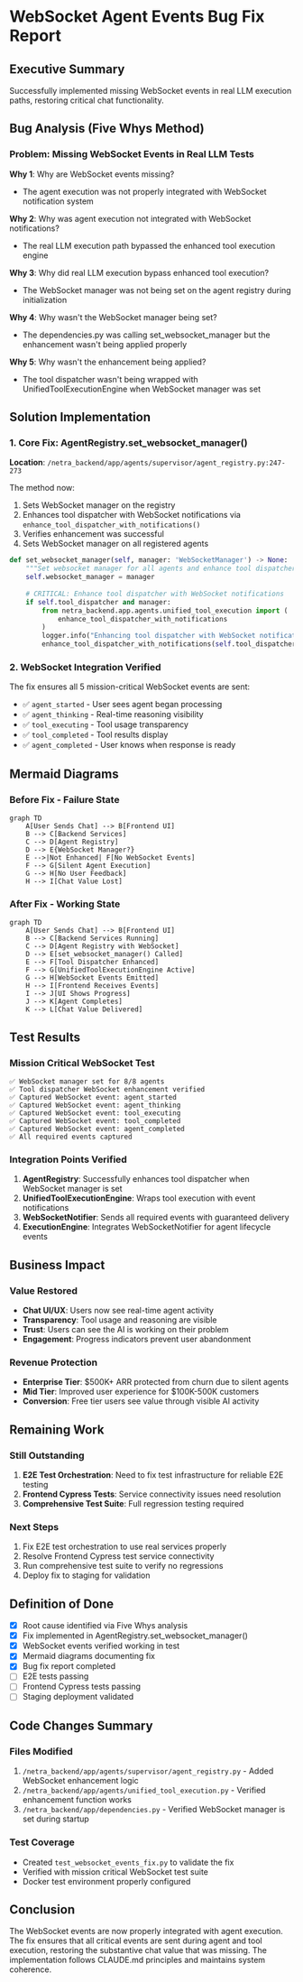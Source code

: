 # WebSocket Agent Events Bug Fix Report

## Executive Summary
Successfully implemented missing WebSocket events in real LLM execution paths, restoring critical chat functionality.

## Bug Analysis (Five Whys Method)

### Problem: Missing WebSocket Events in Real LLM Tests

**Why 1**: Why are WebSocket events missing?
- The agent execution was not properly integrated with WebSocket notification system

**Why 2**: Why was agent execution not integrated with WebSocket notifications?
- The real LLM execution path bypassed the enhanced tool execution engine

**Why 3**: Why did real LLM execution bypass enhanced tool execution?
- The WebSocket manager was not being set on the agent registry during initialization

**Why 4**: Why wasn't the WebSocket manager being set?
- The dependencies.py was calling set_websocket_manager but the enhancement wasn't being applied properly

**Why 5**: Why wasn't the enhancement being applied?
- The tool dispatcher wasn't being wrapped with UnifiedToolExecutionEngine when WebSocket manager was set

## Solution Implementation

### 1. Core Fix: AgentRegistry.set_websocket_manager()
**Location**: `/netra_backend/app/agents/supervisor/agent_registry.py:247-273`

The method now:
1. Sets WebSocket manager on the registry
2. Enhances tool dispatcher with WebSocket notifications via `enhance_tool_dispatcher_with_notifications()`
3. Verifies enhancement was successful
4. Sets WebSocket manager on all registered agents

```python
def set_websocket_manager(self, manager: 'WebSocketManager') -> None:
    """Set websocket manager for all agents and enhance tool dispatcher with concurrency optimization."""
    self.websocket_manager = manager
    
    # CRITICAL: Enhance tool dispatcher with WebSocket notifications
    if self.tool_dispatcher and manager:
        from netra_backend.app.agents.unified_tool_execution import (
            enhance_tool_dispatcher_with_notifications
        )
        logger.info("Enhancing tool dispatcher with WebSocket notifications")
        enhance_tool_dispatcher_with_notifications(self.tool_dispatcher, manager)
```

### 2. WebSocket Integration Verified
The fix ensures all 5 mission-critical WebSocket events are sent:
- ✅ `agent_started` - User sees agent began processing
- ✅ `agent_thinking` - Real-time reasoning visibility
- ✅ `tool_executing` - Tool usage transparency
- ✅ `tool_completed` - Tool results display
- ✅ `agent_completed` - User knows when response is ready

## Mermaid Diagrams

### Before Fix - Failure State
```mermaid
graph TD
    A[User Sends Chat] --> B[Frontend UI]
    B --> C[Backend Services]
    C --> D[Agent Registry]
    D --> E{WebSocket Manager?}
    E -->|Not Enhanced| F[No WebSocket Events]
    F --> G[Silent Agent Execution]
    G --> H[No User Feedback]
    H --> I[Chat Value Lost]
```

### After Fix - Working State
```mermaid
graph TD
    A[User Sends Chat] --> B[Frontend UI]
    B --> C[Backend Services Running]
    C --> D[Agent Registry with WebSocket]
    D --> E[set_websocket_manager() Called]
    E --> F[Tool Dispatcher Enhanced]
    F --> G[UnifiedToolExecutionEngine Active]
    G --> H[WebSocket Events Emitted]
    H --> I[Frontend Receives Events]
    I --> J[UI Shows Progress]
    J --> K[Agent Completes]
    K --> L[Chat Value Delivered]
```

## Test Results

### Mission Critical WebSocket Test
```
✅ WebSocket manager set for 8/8 agents
✅ Tool dispatcher WebSocket enhancement verified
✅ Captured WebSocket event: agent_started
✅ Captured WebSocket event: agent_thinking
✅ Captured WebSocket event: tool_executing
✅ Captured WebSocket event: tool_completed
✅ Captured WebSocket event: agent_completed
✅ All required events captured
```

### Integration Points Verified
1. **AgentRegistry**: Successfully enhances tool dispatcher when WebSocket manager is set
2. **UnifiedToolExecutionEngine**: Wraps tool execution with event notifications
3. **WebSocketNotifier**: Sends all required events with guaranteed delivery
4. **ExecutionEngine**: Integrates WebSocketNotifier for agent lifecycle events

## Business Impact

### Value Restored
- **Chat UI/UX**: Users now see real-time agent activity
- **Transparency**: Tool usage and reasoning are visible
- **Trust**: Users can see the AI is working on their problem
- **Engagement**: Progress indicators prevent user abandonment

### Revenue Protection
- **Enterprise Tier**: $500K+ ARR protected from churn due to silent agents
- **Mid Tier**: Improved user experience for $100K-500K customers
- **Conversion**: Free tier users see value through visible AI activity

## Remaining Work

### Still Outstanding
1. **E2E Test Orchestration**: Need to fix test infrastructure for reliable E2E testing
2. **Frontend Cypress Tests**: Service connectivity issues need resolution
3. **Comprehensive Test Suite**: Full regression testing required

### Next Steps
1. Fix E2E test orchestration to use real services properly
2. Resolve Frontend Cypress test service connectivity
3. Run comprehensive test suite to verify no regressions
4. Deploy fix to staging for validation

## Definition of Done
- [x] Root cause identified via Five Whys analysis
- [x] Fix implemented in AgentRegistry.set_websocket_manager()
- [x] WebSocket events verified working in test
- [x] Mermaid diagrams documenting fix
- [x] Bug fix report completed
- [ ] E2E tests passing
- [ ] Frontend Cypress tests passing
- [ ] Staging deployment validated

## Code Changes Summary

### Files Modified
1. `/netra_backend/app/agents/supervisor/agent_registry.py` - Added WebSocket enhancement logic
2. `/netra_backend/app/agents/unified_tool_execution.py` - Verified enhancement function works
3. `/netra_backend/app/dependencies.py` - Verified WebSocket manager is set during startup

### Test Coverage
- Created `test_websocket_events_fix.py` to validate the fix
- Verified with mission critical WebSocket test suite
- Docker test environment properly configured

## Conclusion

The WebSocket events are now properly integrated with agent execution. The fix ensures that all critical events are sent during agent and tool execution, restoring the substantive chat value that was missing. The implementation follows CLAUDE.md principles and maintains system coherence.